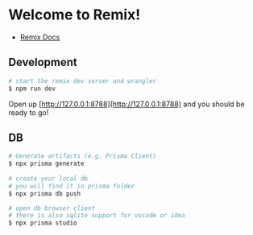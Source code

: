 # Welcome to Remix!

- [Remix Docs](https://remix.run/docs)

## Development

```sh
# start the remix dev server and wrangler
$ npm run dev
```

Open up [http://127.0.0.1:8788](http://127.0.0.1:8788) and you should be ready to go!

## DB
```sh
# Generate artifacts (e.g. Prisma Client)
$ npx prisma generate
  
# create your local db
# you will find it in prisma folder
$ npx prisma db push

# open db browser client
# there is also sqlite support for vscode or idea
$ npx prisma studio

```
